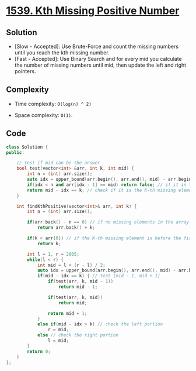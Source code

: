 # [1539. Kth Missing Positive Number](https://leetcode.com/problems/kth-missing-positive-number/)

## Solution
- [Slow - Accepted]: Use Brute-Force and count the missing numbers until you reach the kth missing number.
- [Fast - Accepted]: Use Binary Search and for every mid you calculate the number of missing numbers until mid, then update the left and right pointers. 

## Complexity
- Time complexity: `O(log(n) ^ 2)`

- Space complexity: `O(1)`.


## Code
``` cpp
class Solution {
public:

    // test if mid can be the answer
    bool test(vector<int> &arr, int k, int mid) {
        int n = (int) arr.size();
        auto idx = upper_bound(arr.begin(), arr.end(), mid) - arr.begin(); // find the number of elements before it
        if(idx < n and arr[idx - 1] == mid) return false; // if it in the array return false
        return mid - idx == k; // check if it is the K-th missing element
    }

    int findKthPositive(vector<int>& arr, int k) {
        int n = (int) arr.size();

        if(arr.back() - n == 0) // if no missing elements in the array
            return arr.back() + k;

        if(k < arr[0]) // if the K-th missing element is before the first element in the array
            return k;

        int l = 1, r = 2005;
        while(l < r) {
            int mid = l + (r - l) / 2;
            auto idx = upper_bound(arr.begin(), arr.end(), mid) - arr.begin(); // get the number of elements before it
            if(mid - idx == k) { // test [mid - 1, mid + 1]
                if(test(arr, k, mid - 1))
                    return mid - 1;

                if(test(arr, k, mid))
                    return mid;

                return mid + 1;
            }
            else if(mid - idx > k) // check the left portion
                r = mid;
            else // check the right portion
                l = mid;
        }
        return 0;
    }
};
```
